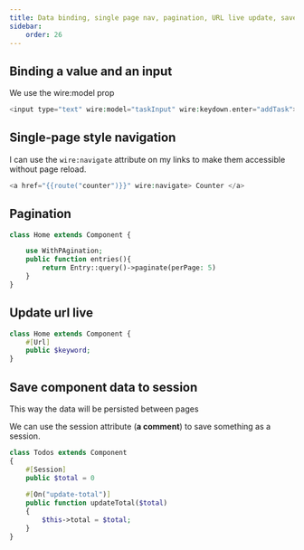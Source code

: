 ```yaml
---
title: Data binding, single page nav, pagination, URL live update, save to session
sidebar:
    order: 26
---
```

## Binding a value and an input
We use the wire:model prop
```php
<input type="text" wire:model="taskInput" wire:keydown.enter="addTask">
```

## Single-page style navigation
I can use the `wire:navigate` attribute on my links to make them accessible without page reload.

```php
<a href="{{route("counter")}}" wire:navigate> Counter </a>
```

## Pagination
```php
class Home extends Component {

	use WithPAgination;
	public function entries(){
		return Entry::query()->paginate(perPage: 5)
	}
}
```

## Update url live
```php
class Home extends Component {
	#[Url]
	public $keyword;
}
```


## Save component data to session
This way the data will be persisted between pages

We can use the session attribute (**a comment**) to save something as a session.
```php
class Todos extends Component
{
	#[Session]
	public $total = 0
	
	#[On("update-total")]
	public function updateTotal($total)
	{
		$this->total = $total;
	}
}
```